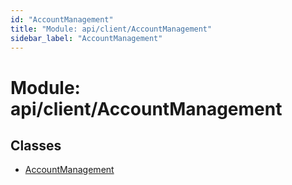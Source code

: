```yaml
---
id: "AccountManagement"
title: "Module: api/client/AccountManagement"
sidebar_label: "AccountManagement"
---
```


# Module: api/client/AccountManagement

## Classes

- [AccountManagement](../../../../classes/API/Client/AccountManagement/AccountManagement.md)
